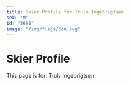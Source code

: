 ```yaml
---
title: Skier Profile for Truls Ingebrigtsen
sex: "M"
id: "3668"
image: "/img/flags/den.svg" 
---
```


# Skier Profile

This page is for: Truls Ingebrigtsen.
    